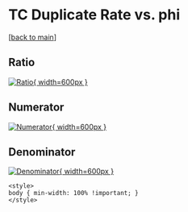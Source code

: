 # TC Duplicate Rate vs. phi

[[back to main](./)]



## Ratio

[![Ratio](../mtv/var/TC_duplrate_phi.png){ width=600px }](../mtv/var/TC_duplrate_phi.pdf)

## Numerator

[![Numerator](../mtv/num/TC_duplrate_phi_num0.png){ width=600px }](../mtv/num/TC_duplrate_phi_num0.pdf)

## Denominator

[![Denominator](../mtv/den/TC_duplrate_phi_den.png){ width=600px }](../mtv/den/TC_duplrate_phi_den.pdf)


``` {=html}
<style>
body { min-width: 100% !important; }
</style>
```
